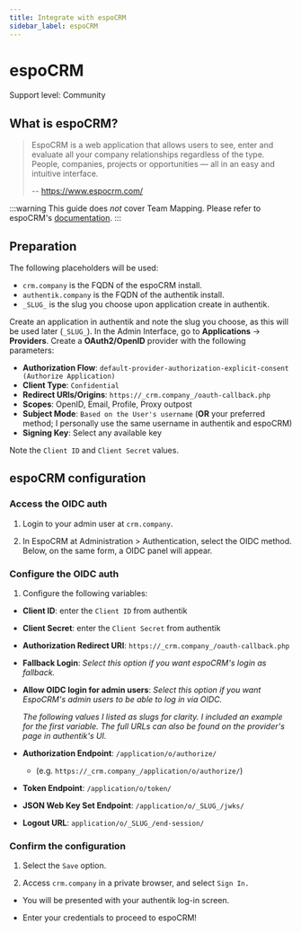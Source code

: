 ```yaml
---
title: Integrate with espoCRM
sidebar_label: espoCRM
---
```


# espoCRM

<span class="badge badge--secondary">Support level: Community</span>

## What is espoCRM?

> EspoCRM is a web application that allows users to see, enter and evaluate all your company relationships regardless of the type. People, companies, projects or opportunities — all in an easy and intuitive interface.
>
> -- https://www.espocrm.com/

:::warning
This guide does _not_ cover Team Mapping. Please refer to espoCRM's [documentation](https://docs.espocrm.com/administration/oidc/#team-mapping).
:::

## Preparation

The following placeholders will be used:

-   `crm.company` is the FQDN of the espoCRM install. 
-   `authentik.company` is the FQDN of the authentik install.
- `_SLUG_` is the slug you choose upon application create in authentik.

Create an application in authentik and note the slug you choose, as this will be used later (`_SLUG_`).
In the Admin Interface, go to **Applications** -> **Providers**. Create a **OAuth2/OpenID** provider with the following parameters:

- **Authorization Flow**: `default-provider-authorization-explicit-consent (Authorize Application)`
- **Client Type**: `Confidential`
- **Redirect URIs/Origins**: `https://_crm.company_/oauth-callback.php`
- **Scopes**: OpenID, Email, Profile, Proxy outpost
- **Subject Mode**: `Based on the User's username` (**OR** your preferred method; I personally use the same username in authentik and espoCRM)
- **Signing Key**: Select any available key

Note the `Client ID` and `Client Secret` values. 

## espoCRM configuration
### Access the OIDC auth
1. Login to your admin user at `crm.company`.

2. In EspoCRM at Administration > Authentication, select the OIDC method. Below, on the same form, a OIDC panel will appear.

### Configure the OIDC auth
1. Configure the following variables:
- **Client ID**: enter the `Client ID` from authentik
- **Client Secret**: enter the `Client Secret` from authentik 
- **Authorization Redirect URI**: `https://_crm.company_/oauth-callback.php`
- **Fallback Login**: _Select this option if you want espoCRM's login as fallback._
- **Allow OIDC login for admin users**: _Select this option if you want EspoCRM's admin users to be able to log in via OIDC._

    _The following values I listed as slugs for clarity. I included an example for the first variable.
The full URLs can also be found on the provider's page in authentik's UI._

- **Authorization Endpoint**: `/application/o/authorize/`
    - (e.g. `https://_crm.company_/application/o/authorize/`)
- **Token Endpoint**: `/application/o/token/`
- **JSON Web Key Set Endpoint**: `/application/o/_SLUG_/jwks/`
- **Logout URL**: `application/o/_SLUG_/end-session/`

### Confirm the configuration 
1. Select the `Save` option.

2. Access `crm.company` in a private browser, and select `Sign In.`
- You will be presented with your authentik log-in screen.

- Enter your credentials to proceed to espoCRM!
